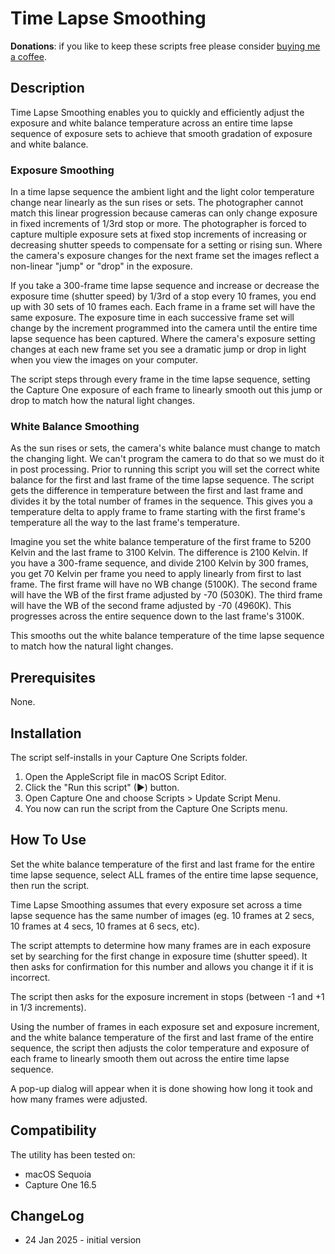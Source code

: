 # Time Lapse Smoothing

**Donations**: if you like to keep these scripts free please consider [buying me a coffee](https://buymeacoffee.com/walterrowe).

## Description

Time Lapse Smoothing enables you to quickly and efficiently adjust the exposure and white balance temperature across an entire time lapse sequence of exposure sets to achieve that smooth gradation of exposure and white balance.

### Exposure Smoothing

In a time lapse sequence the ambient light and the light color temperature change near linearly as the sun rises or sets. The photographer cannot match this linear progression because cameras can only change exposure in fixed increments of 1/3rd stop or more. The photographer is forced to capture multiple exposure sets at fixed stop increments of increasing or decreasing shutter speeds to compensate for a setting or rising sun. Where the camera's exposure changes for the next frame set the images reflect a non-linear "jump" or "drop" in the exposure.

If you take a 300-frame time lapse sequence and increase or decrease the exposure time (shutter speed) by 1/3rd of a stop every 10 frames, you end up with 30 sets of 10 frames each. Each frame in a frame set will have the same exposure. The exposure time in each successive frame set will change by the increment programmed into the camera until the entire time lapse sequence has been captured. Where the camera's exposure setting changes at each new frame set you see a dramatic jump or drop in light when you view the images on your computer.

The script steps through every frame in the time lapse sequence, setting the Capture One exposure of each frame to linearly smooth out this jump or drop to match how the natural light changes.

### White Balance Smoothing

As the sun rises or sets, the camera's white balance must change to match the changing light. We can't program the camera to do that so we must do it in post processing. Prior to running this script you will set the correct white balance for the first and last frame of the time lapse sequence. The script gets the difference in temperature between the first and last frame and divides it by the total number of frames in the sequence. This gives you a temperature delta to apply frame to frame starting with the first frame's temperature all the way to the last frame's temperature.

Imagine you set the white balance temperature of the first frame to 5200 Kelvin and the last frame to 3100 Kelvin. The difference is 2100 Kelvin. If you have a 300-frame sequence, and divide 2100 Kelvin by 300 frames, you get 70 Kelvin per frame you need to apply linearly from first to last frame. The first frame will have no WB change (5100K). The second frame will have the WB of the first frame adjusted by -70 (5030K). The third frame will have the WB of the second frame adjusted by -70 (4960K). This progresses across the entire sequence down to the last frame's 3100K.

This smooths out the white balance temperature of the time lapse sequence to match how the natural light changes.

## Prerequisites

None.

## Installation

The script self-installs in your Capture One Scripts folder.

1. Open the AppleScript file in macOS Script Editor.
1. Click the "Run this script" (&#9654;) button.
1. Open Capture One and choose Scripts > Update Script Menu.
1. You now can run the script from the Capture One Scripts menu.

## How To Use

Set the white balance temperature of the first and last frame for the entire time lapse sequence, select ALL frames of the entire time lapse sequence, then run the script.

Time Lapse Smoothing assumes that every exposure set across a time lapse sequence has the same number of images (eg. 10 frames at 2 secs, 10 frames at 4 secs, 10 frames at 6 secs, etc).

The script attempts to determine how many frames are in each exposure set by searching for  the first change in exposure time (shutter speed). It then asks for confirmation for this number and allows you change it if it is incorrect.

The script then asks for the exposure increment in stops (between -1 and +1 in 1/3 increments).

Using the number of frames in each exposure set and exposure increment, and the white balance temperature of the first and last frame of the entire sequence, the script then adjusts the color temperature and exposure of each frame to linearly smooth them out across the entire time lapse sequence.

A pop-up dialog will appear when it is done showing how long it took and how many frames were adjusted.

## Compatibility

The utility has been tested on:

- macOS Sequoia
- Capture One 16.5

## ChangeLog

- 24 Jan 2025 - initial version
